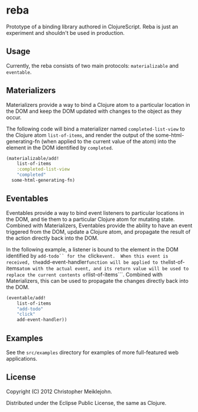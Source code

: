 # reba

Prototype of a binding library authored in ClojureScript.  Reba is just an experiment and shouldn't be used in production.

## Usage

Currently, the reba consists of two main protocols: ```materializable```
and ```eventable```.

## Materializers

Materializers provide a way to bind a Clojure atom to a particular location in the DOM and keep the DOM updated with changes to the object as they occur.

The following code will bind a materializer named ```completed-list-view``` to the Clojure atom ```list-of-items```, and render the output of the some-html-generating-fn (when applied to the current value of the atom) into the element in the DOM identified by ```completed```.

```clojure
(materializable/add!
	list-of-items
	:completed-list-view
	"completed"
  some-html-generating-fn)
```

## Eventables

Eventables provide a way to bind event listeners to particular locations in the DOM, and tie them to a particular Clojure atom for mutating state.  Combined with Materializers, Eventables provide the ability to have an event triggered from the DOM, update a Clojure atom, and propagate the result of the action directly back into the DOM.

In the following example, a listener is bound to the element in the DOM identified by ```add-todo`` for the ```click``` event.  When this event is received, the ```add-event-handler``` function will be applied to the ```list-of-items``` atom with the actual event, and its return value will be used to replace the current contents of ```list-of-items```.  Combined with Materializers, this can be used to propagate the changes directly back into the DOM.

```clojure
(eventable/add!
	list-of-items
	"add-todo"
	"click"
	add-event-handler))
```

## Examples

See the ```src/examples``` directory for examples of more full-featured web applications.

## License

Copyright (C) 2012 Christopher Meiklejohn.

Distributed under the Eclipse Public License, the same as Clojure.
